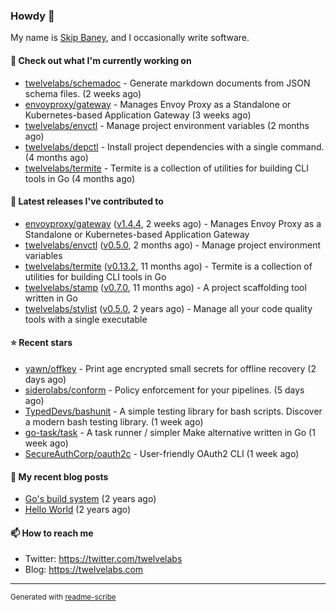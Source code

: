 ### Howdy 👋

My name is [Skip Baney](https://twelvelabs.com), and I occasionally write software.

#### 👷 Check out what I'm currently working on

- [twelvelabs/schemadoc](https://github.com/twelvelabs/schemadoc) - Generate markdown documents from JSON schema files. (2 weeks ago)
- [envoyproxy/gateway](https://github.com/envoyproxy/gateway) - Manages Envoy Proxy as a Standalone or Kubernetes-based Application Gateway (3 weeks ago)
- [twelvelabs/envctl](https://github.com/twelvelabs/envctl) - Manage project environment variables (2 months ago)
- [twelvelabs/depctl](https://github.com/twelvelabs/depctl) - Install project dependencies with a single command. (4 months ago)
- [twelvelabs/termite](https://github.com/twelvelabs/termite) - Termite is a collection of utilities for building CLI tools in Go (4 months ago)

#### 🔭 Latest releases I've contributed to

- [envoyproxy/gateway](https://github.com/envoyproxy/gateway) ([v1.4.4](https://github.com/envoyproxy/gateway/releases/tag/v1.4.4), 2 weeks ago) - Manages Envoy Proxy as a Standalone or Kubernetes-based Application Gateway
- [twelvelabs/envctl](https://github.com/twelvelabs/envctl) ([v0.5.0](https://github.com/twelvelabs/envctl/releases/tag/v0.5.0), 2 months ago) - Manage project environment variables
- [twelvelabs/termite](https://github.com/twelvelabs/termite) ([v0.13.2](https://github.com/twelvelabs/termite/releases/tag/v0.13.2), 11 months ago) - Termite is a collection of utilities for building CLI tools in Go
- [twelvelabs/stamp](https://github.com/twelvelabs/stamp) ([v0.7.0](https://github.com/twelvelabs/stamp/releases/tag/v0.7.0), 11 months ago) - A project scaffolding tool written in Go
- [twelvelabs/stylist](https://github.com/twelvelabs/stylist) ([v0.5.0](https://github.com/twelvelabs/stylist/releases/tag/v0.5.0), 2 years ago) - Manage all your code quality tools with a single executable

#### ⭐ Recent stars

- [yawn/offkey](https://github.com/yawn/offkey) - Print age encrypted small secrets for offline recovery (2 days ago)
- [siderolabs/conform](https://github.com/siderolabs/conform) - Policy enforcement for your pipelines. (5 days ago)
- [TypedDevs/bashunit](https://github.com/TypedDevs/bashunit) - A simple testing library for bash scripts. Discover a modern bash testing library. (1 week ago)
- [go-task/task](https://github.com/go-task/task) - A task runner / simpler Make alternative written in Go (1 week ago)
- [SecureAuthCorp/oauth2c](https://github.com/SecureAuthCorp/oauth2c) - User-friendly OAuth2 CLI (1 week ago)

#### 📜 My recent blog posts

- [Go&#39;s build system](https://twelvelabs.com/2023/01/02/go-build-system/) (2 years ago)
- [Hello World](https://twelvelabs.com/2022/11/20/hello-world/) (2 years ago)

#### 📫 How to reach me

- Twitter: <https://twitter.com/twelvelabs>
- Blog: <https://twelvelabs.com>

---

<sup>Generated with [readme-scribe](https://github.com/muesli/readme-scribe)</sup>

